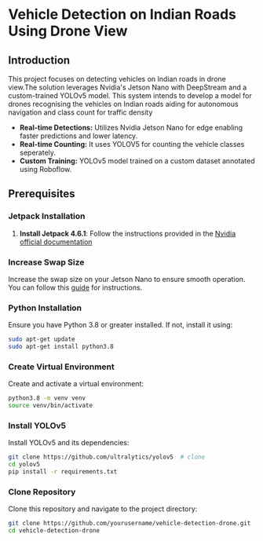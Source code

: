 
# Vehicle Detection on Indian Roads Using Drone View 

## Introduction
This project focuses on detecting vehicles on Indian roads in drone view.The solution leverages Nvidia's Jetson Nano with DeepStream and a custom-trained YOLOv5 model. 
This system intends to develop a model for drones recognising the vehicles on Indian roads aiding for autonomous navigation and class count for traffic density
- **Real-time Detections:** Utilizes Nvidia Jetson Nano for edge enabling faster predictions and lower latency.
- **Real-time Counting:** It uses YOLOV5 for counting the vehicle classes seperately.
- **Custom Training:** YOLOv5 model trained on a custom dataset annotated using Roboflow.

## Prerequisites

### Jetpack Installation
1. **Install Jetpack 4.6.1**:
   Follow the instructions provided in the [Nvidia official documentation](https://developer.nvidia.com/embedded/learn/get-started-jetson-nano-devkit)

### Increase Swap Size
Increase the swap size on your Jetson Nano to ensure smooth operation. You can follow this [guide](https://www.forecr.io/blogs/programming/how-to-increase-swap-space-on-jetson-modules) for instructions.

### Python Installation
Ensure you have Python 3.8 or greater installed. If not, install it using:
```bash
sudo apt-get update
sudo apt-get install python3.8
```

### Create Virtual Environment
Create and activate a virtual environment:

```bash
python3.8 -m venv venv
source venv/bin/activate
```
### Install YOLOv5
Install YOLOv5 and its dependencies:
```bash
git clone https://github.com/ultralytics/yolov5  # clone
cd yolov5
pip install -r requirements.txt
```

### Clone Repository
Clone this repository and navigate to the project directory:
```bash
git clone https://github.com/yourusername/vehicle-detection-drone.git
cd vehicle-detection-drone
